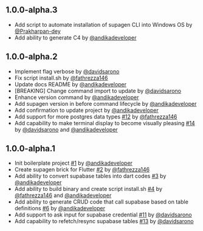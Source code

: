 ## 1.0.0-alpha.3

- Add script to automate installation of supagen CLI into Windows OS by [@Prakharpan-dey](https://github.com/Prakharpan-dey)
- Add ability to generate C4 by [@andikadeveloper](https://github.com/andikadeveloper)

## 1.0.0-alpha.2

- Implement flag verbose by [@davidsarono](https://github.com/davidsarono)
- Fix script install.sh by [@fathrezza146](https://github.com/fathrezza146)
- Update docs README by [@andikadeveloper](https://github.com/andikadeveloper)
- [BREAKING] Change command import to update by [@davidsarono](https://github.com/davidsarono)
- Enhance version command by [@andikadeveloper](https://github.com/andikadeveloper)
- Add supagen version in before command lifecycle by [@andikadeveloper](https://github.com/andikadeveloper)
- Add confirmation to update project by [@andikadeveloper](https://github.com/andikadeveloper)
- Add support for more postgres data types [#12](https://github.com/supagen/supagen/issues/12) by [@fathrezza146](https://github.com/fathrezza146)
- Add capability to make terminal display to become visually pleasing [#14](https://github.com/supagen/supagen/issues/14) by [@davidsarono](https://github.com/davidsarono) and [@andikadeveloper](https://github.com/andikadeveloper)

## 1.0.0-alpha.1

- Init boilerplate project [#1](https://github.com/supagen/supagen/issues/1) by [@andikadeveloper](https://github.com/andikadeveloper)
- Create supagen brick for Flutter [#2](https://github.com/supagen/supagen/issues/2) by [@fathrezza146](https://github.com/fathrezza146)
- Add ability to convert supabase tables into dart codes [#3](https://github.com/supagen/supagen/issues/3) by [@andikadeveloper](https://github.com/andikadeveloper)
- Add ability to build binary and create script install.sh [#4](https://github.com/supagen/supagen/issues/4) by [@fathrezza146](https://github.com/fathrezza146) and [@andikadeveloper](https://github.com/andikadeveloper)
- Add ability to generate CRUD code that call supabase based on table definitions [#6](https://github.com/supagen/supagen/issues/6) by [@andikadeveloper](https://github.com/andikadeveloper)
- Add support to ask input for supabase credential [#11](https://github.com/supagen/supagen/issues/11) by [@davidsarono](https://github.com/davidsarono)
- Add capability to refetch/resync supabase tables [#13](https://github.com/supagen/supagen/issues/13) by [@davidsarono](https://github.com/davidsarono)